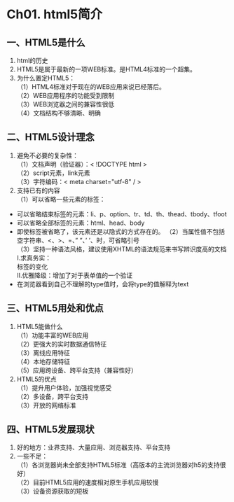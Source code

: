 # Ch01. html5简介
## 一、HTML5是什么
1. html的历史
2. HTML5是属于最新的一项WEB标准。是HTML4标准的一个超集。
3. 为什么置定HTML5：</br>
（1）HTML4标准对于现在的WEB应用来说已经落后。</br>
（2）WEB应用程序的功能受到限制</br>
（3）WEB浏览器之间的兼容性很低</br>
（4）文档结构不够清晰、明确
## 二、HTML5设计理念
1. 避免不必要的复杂性：</br>
（1）文档声明（验证器）：< !DOCTYPE html > </br>
（2）script元素，link元素</br>
（3）字符编码：< meta charset="utf-8" / >
2. 支持已有的内容</br>
（1）可以省略一些元素的标签：</br>
* 可以省略结束标签的元素：li、p、option、tr、td、th、thead、tbody、tfoot
* 可以省略全部标签的元素：html、head、body
* 即使标签被省略了，该元素还是以隐式的方式存在的。
（2）当属性值不包括空字符串、<、>、=、”  ”、’  ’、时，可省略引号</br>
（3）坚持一种语法风格，建议使用XHTML的语法规范来书写辨识度高的文档</br>
I.求真务实：<div>标签的变化</br>
II.优雅降级：增加了对于表单值的一个验证</br>
* 在浏览器看到自己不理解的type值时，会将type的值解释为text
## 三、HTML5用处和优点
1. HTML5能做什么</br>
（1）功能丰富的WEB应用</br>
（2）更强大的实时数据通信特征</br>
（3）离线应用特征</br>
（4）本地存储特征</br>
（5）应用跨设备、跨平台支持（兼容性好）
2. HTML5的优点</br>
（1）提升用户体验，加强视觉感受</br>
（2）多设备，跨平台支持</br>
（3）开放的网络标准
## 四、HTML5发展现状
1. 好的地方：业界支持、大量应用、浏览器支持、平台支持
2. 一些不足：</br>
（1）各浏览器尚未全部支持HTML5标准（高版本的主流浏览器对h5的支持很好）</br>
（2）目前HTML5应用的速度相对原生手机应用较慢</br>
（3）设备资源获取的短板
